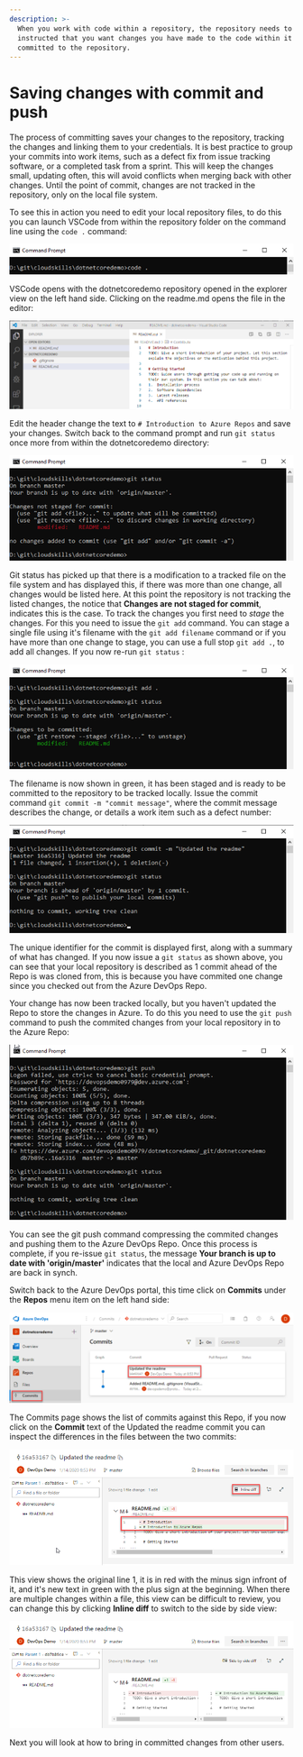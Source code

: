 ```yaml
---
description: >-
  When you work with code within a repository, the repository needs to be
  instructed that you want changes you have made to the code within it to be
  committed to the repository.
---
```


# Saving changes with commit and push

The process of committing saves your changes to the repository, tracking the changes and linking them to your credentials. It is best practice to group your commits into work items, such as a defect fix from issue tracking software, or a completed task from a sprint. This will keep the changes small, updating often, this will avoid conflicts when merging back with other changes. Until the point of commit, changes are not tracked in the repository, only on the local file system.

To see this in action you need to edit your local repository files, to do this you can launch VSCode from within the repository folder on the command line using the `code .` command:

![Open VSCode from command line](.gitbook/assets/step3-git-openvscode.png)

VSCode opens with the dotnetcoredemo repository opened in the explorer view on the left hand side. Clicking on the readme.md opens the file in the editor:

![Open readme.md](.gitbook/assets/step3-git-viewvscode.png)

Edit the header change the text to `# Introduction to Azure Repos` and save your changes. Switch back to the command prompt and run `git status` once more from within the dotnetcoredemo directory:

![Git status with changes](.gitbook/assets/step3-git-gitstatuschanges.png)

Git status has picked up that there is a modification to a tracked file on the file system and has displayed this, if there was more than one change, all changes would be listed here. At this point the repository is not tracking the listed changes, the notice that **Changes are not staged for commit**, indicates this is the case. To track the changes you first need to _stage_ the changes. For this you need to issue the `git add` command. You can stage a single file using it's filename with the `git add filename` command or if you have more than one change to stage, you can use a full stop `git add .`, to add all changes. If you now re-run `git status` :

![Git status with staged changes](.gitbook/assets/step3-git-gitstatusstaged.png)

The filename is now shown in green, it has been staged and is ready to be committed to the repository to be tracked locally. Issue the commit command `git commit -m "commit message"`, where the commit message describes the change, or details a work item such as a defect number:

![Git commit](.gitbook/assets/step3-git-gitcommitstatus.png)

The unique identifier for the commit is displayed first, along with a summary of what has changed. If you now issue a `git status` as shown above, you can see that your local repository is described as 1 commit ahead of the Repo is was cloned from, this is because you have commited one change since you checked out from the Azure DevOps Repo.

Your change has now been tracked locally, but you haven't updated the Repo to store the changes in Azure. To do this you need to use the `git push` command to push the commited changes from your local repository in to the Azure Repo:

![Git push](.gitbook/assets/step3-git-gitpush.png)

You can see the git push command compressing the commited changes and pushing them to the Azure DevOps Repo. Once this process is complete, if you re-issue `git status`, the message **Your branch is up to date with 'origin/master'** indicates that the local and Azure DevOps Repo are back in synch.

Switch back to the Azure DevOps portal, this time click on **Commits** under the **Repos** menu item on the left hand side:

![Azure DevOps Repos Commits](.gitbook/assets/step3-fetchpull-devopscommits.png)

The Commits page shows the list of commits against this Repo, if you now click on the **Commit** text of the Updated the readme commit you can inspect the differences in the files between the two commits:

![Azure DevOps Repos Commits Inline Diff](.gitbook/assets/step3-fetchpull-commitdiffinline.png)

This view shows the original line 1, it is in red with the minus sign infront of it, and it's new text in green with the plus sign at the beginning. When there are multiple changes within a file, this view can be difficult to review, you can change this by clicking **Inline diff** to switch to the side by side view:

![Azure DevOps Repos Commits Side by Side Diff](.gitbook/assets/step3-fetchpull-commitdiffsidebyside.png)

Next you will look at how to bring in committed changes from other users.

